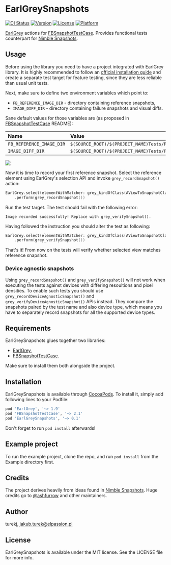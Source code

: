 # EarlGreySnapshots

[![CI Status](http://img.shields.io/travis/turekj/EarlGreySnapshots.svg?style=flat)](https://travis-ci.org/turekj/EarlGreySnapshots)
[![Version](https://img.shields.io/cocoapods/v/EarlGreySnapshots.svg?style=flat)](http://cocoapods.org/pods/EarlGreySnapshots)
[![License](https://img.shields.io/cocoapods/l/EarlGreySnapshots.svg?style=flat)](http://cocoapods.org/pods/EarlGreySnapshots)
[![Platform](https://img.shields.io/cocoapods/p/EarlGreySnapshots.svg?style=flat)](http://cocoapods.org/pods/EarlGreySnapshots)

[EarlGrey](https://github.com/google/EarlGrey) actions for [FBSnapshotTestCase](https://github.com/facebook/ios-snapshot-test-case). Provides functional tests counterpart for [Nimble Snapshots](https://github.com/ashfurrow/Nimble-Snapshots).

## Usage

Before using the library you need to have a project integrated with EarlGrey library. It is highly recommended to follow an [official installation guide](https://github.com/google/EarlGrey/blob/master/docs/install-and-run.md) and create a separate test target for feature testing, since they are less reliable than usual unit tests.

Next, make sure to define two environment variables which point to:

* `FB_REFERENCE_IMAGE_DIR` - directory containing reference snapshots,
* `IMAGE_DIFF_DIR` - directory containing failure snapshots and visual diffs.

Sane default values for those variables are (as proposed in [FBSnapshotTestCase](https://github.com/facebook/ios-snapshot-test-case) README):

|Name|Value|
|:---|:----|
|`FB_REFERENCE_IMAGE_DIR`|`$(SOURCE_ROOT)/$(PROJECT_NAME)Tests/ReferenceImages`|
|`IMAGE_DIFF_DIR`|`$(SOURCE_ROOT)/$(PROJECT_NAME)Tests/FailureDiffs`|

![](https://github.com/facebook/ios-snapshot-test-case/blob/master/FBSnapshotTestCaseDemo/Scheme_FB_REFERENCE_IMAGE_DIR.png)

Now it is time to record your first reference snapshot. Select the reference element using EarlGrey's selection API and invoke `grey_recordSnapshot()` action:

```swift
EarlGrey.select(elementWithMatcher: grey_kindOfClass(AViewToSnapshotClass.self))
    .perform(grey_recordSnapshot())
```

Run the test target. The test should fail with the following error:

```
Image recorded successfully! Replace with grey_verifySnapshot().
```

Having followed the instruction you should alter the test as following:

```swift
EarlGrey.select(elementWithMatcher: grey_kindOfClass(AViewToSnapshotClass.self))
    .perform(grey_verifySnapshot())
```

That's it! From now on the tests will verify whether selected view matches reference snapshot.

### Device agnostic snapshots

Using `grey_recordSnapshot()` and `grey_verifySnapshot()` will not work when executing the tests against devices with differing resoultions and pixel densities. To enable such tests you should use `grey_recordDeviceAgnosticSnapshot()` and `grey_verifyDeviceAgnosticSnapshot()` APIs instead. They compare the snapshots paired by the test name and also device type, which means you have to separately record snapshots for all the supported device types.

## Requirements

EarlGreySnapshots glues together two libraries:

* [EarlGrey](https://github.com/google/EarlGrey),
* [FBSnapshotTestCase](https://github.com/facebook/ios-snapshot-test-case).

Make sure to install them both alongside the project.

## Installation

EarlGreySnapshots is available through [CocoaPods](http://cocoapods.org). To install
it, simply add following lines to your Podfile:

```ruby
pod 'EarlGrey', '~> 1.9'
pod 'FBSnapshotTestCase', '~> 2.1'
pod 'EarlGreySnapshots', '~> 0.1'
```

Don't forget to run `pod install` afterwards!

## Example project

To run the example project, clone the repo, and run `pod install` from the Example directory first.

## Credits

The project derives heavily from ideas found in [Nimble Snapshots](https://github.com/ashfurrow/Nimble-Snapshots). Huge credits go to [@ashfurrow](https://twitter.com/ashfurrow) and other maintainers.

## Author

turekj, jakub.turek@elpassion.pl

## License

EarlGreySnapshots is available under the MIT license. See the LICENSE file for more info.
